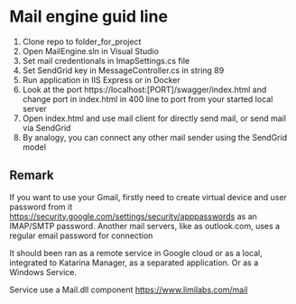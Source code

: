 # Mail engine guid line
1. Clone repo to folder_for_project
2. Open MailEngine.sln in Visual Studio
3. Set mail credentionals in ImapSettings.cs file
4. Set SendGrid key in MessageController.cs in string 89
5. Run application in IIS Express or in Docker
6. Look at the port https://localhost:[PORT]/swagger/index.html and change port in index.html in 400 line to port from your started local server
8. Open index.html and use mail client for directly send mail, or send mail via SendGrid
9. By analogy, you can connect any other mail sender using the SendGrid model

## Remark
If you want to use your Gmail, firstly need to create virtual device and user password from it https://security.google.com/settings/security/apppasswords as an IMAP/SMTP password.
Another mail servers, like as outlook.com, uses a regular email password for connection

It should been ran as a remote service in Google cloud or as a local, integrated to Katarina Manager, as a separated application. Or as a Windows Service.

Service use a Mail.dll component https://www.limilabs.com/mail

